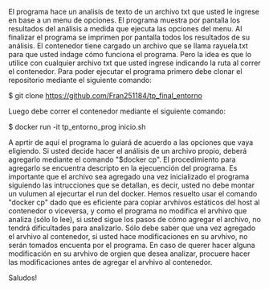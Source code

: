 El programa hace un analisis de texto de un archivo txt que usted le ingrese en base a un menu de opciones. El programa muestra por pantalla los resultados del análisis a medida que ejecuta las opciones del menu. Al finalizar el programa se imprimen por pantalla todos los resultados de su análisis. El contenedor tiene cargado un archivo que se llama  rayuela.txt para que usted indage cómo funciona el programa. Pero la idea es que lo utilice con cualquier archivo txt que usted ingrese indicando la ruta al correr el contenedor. Para poder ejecutar el programa primero debe clonar el repositorio mediante el siguiente comando:

$ git clone https://github.com/Fran251184/tp_final_entorno

Luego debe correr el contenedor mediante el siguiente comando:

$ docker run -it tp_entorno_prog inicio.sh

A aprtir de aquí el programa lo guiará de acuerdo a las opciones que vaya eligiendo. Si usted decide hacer el análisis de un archivo propio, deberá agregarlo mediante el comando "$docker cp". El procedimiento para agregarlo se encuentra descripto en la ejecuención del programa. Es importante que el archivo sea agregado una vez inicializado el programa siguiendo las intrucciones que se detallan, es decir, usted no debe montar un vulumen al ejecurtar el run del docker. Hemos resuelto usar el comando "docker cp" dado que es eficiente para copiar arvhivos estáticos del host al contenedor o viceversa, y como el programa no modifica el arvhivo que analiza (sólo lo lee), si usted sigue los pasos de cómo agregar el archivo, no tendrá dificultades para analizarlo. Sólo debe saber que una vez agregado el arvhivo al contenedor, si usted hace modificaciones en su arvhivo, no serán tomados encuenta por el programa. En caso de querer hacer alguna modificación en su arvhivo de orgien que desea analizar, procuere hacer las modificaciones antes de agregar el arvhivo al contenedor.       



Saludos! 


